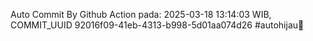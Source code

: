 Auto Commit By Github Action pada: 2025-03-18 13:14:03 WIB, COMMIT_UUID 92016f09-41eb-4313-b998-5d01aa074d26 #autohijau🗿
